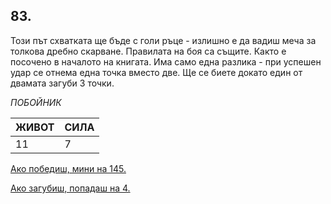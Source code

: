 ## 83.

Този път схватката ще бъде с голи ръце - излишно е да вадиш меча
за толкова дребно скарване. Правилата на боя са същите. Както е
посочено в началото на книгата. Има само една разлика - при успешен
удар се отнема една точка вместо две. Ще се биете докато един от
двамата загуби 3 точки.

_ПОБОЙНИК_

ЖИВОТ | СИЛА
--- | ---
11 | 7

[Ако победиш, мини на 145.](./145)

[Ако загубиш, попадаш на 4.](./4)
